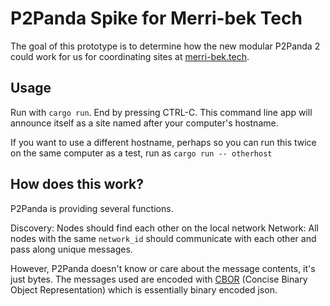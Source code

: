 # P2Panda Spike for Merri-bek Tech

The goal of this prototype is to determine how the new modular P2Panda 2 could work for us for coordinating sites at [merri-bek.tech](https://merri-bek.tech).

## Usage

Run with `cargo run`. End by pressing CTRL-C. This command line app will announce itself as a site named after your computer's hostname.

If you want to use a different hostname, perhaps so you can run this twice on the same computer as a test, run as `cargo run -- otherhost`

## How does this work?

P2Panda is providing several functions.

Discovery: Nodes should find each other on the local network
Network: All nodes with the same `network_id` should communicate with each other and pass along unique messages.

However, P2Panda doesn't know or care about the message contents, it's just bytes. The messages used are encoded with [CBOR](https://cbor.io/) (Concise Binary Object Representation) which is essentially binary encoded json.

